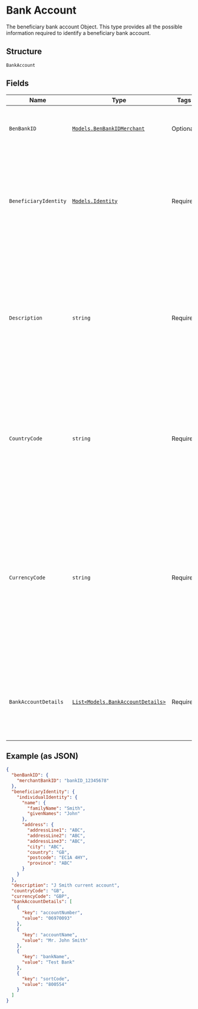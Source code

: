 
# Bank Account

The beneficiary bank account Object. This type provides all the possible information required to identify a beneficiary bank account.

## Structure

`BankAccount`

## Fields

| Name | Type | Tags | Description |
|  --- | --- | --- | --- |
| `BenBankID` | [`Models.BenBankIDMerchant`](../../doc/models/ben-bank-id-merchant.md) | Optional | This group consists of merchant beneficiary bank identifier only. |
| `BeneficiaryIdentity` | [`Models.Identity`](../../doc/models/identity.md) | Required | Represents the identity of an individual or legal entity. You must specify one of either an individual identity or legal entity identity or unstructured identity. |
| `Description` | `string` | Required | Type which defines a beneficiary bank account description. Each bank account must be given a description therefore this is a mandatory component.<br>**Constraints**: *Minimum Length*: `1`, *Maximum Length*: `254` |
| `CountryCode` | `string` | Required | The territory in which this bank account is domiciled. This is a valid supported ISO 3166 2-character country code.<br>**Constraints**: *Minimum Length*: `2`, *Maximum Length*: `2` |
| `CurrencyCode` | `string` | Required | Valid supported ISO 4217 3-character currency code. The currency held in this bank account may optionally be supplied. If not supplied it will assume the default currency of the 'countryCode' parameter.<br>**Constraints**: *Minimum Length*: `3`, *Maximum Length*: `3` |
| `BankAccountDetails` | [`List<Models.BankAccountDetails>`](../../doc/models/bank-account-details.md) | Required | This group holds the key-value pair of all possible account identifiers.<br>**Constraints**: *Minimum Items*: `1` |

## Example (as JSON)

```json
{
  "benBankID": {
    "merchantBankID": "bankID_12345678"
  },
  "beneficiaryIdentity": {
    "individualIdentity": {
      "name": {
        "familyName": "Smith",
        "givenNames": "John"
      },
      "address": {
        "addressLine1": "ABC",
        "addressLine2": "ABC",
        "addressLine3": "ABC",
        "city": "ABC",
        "country": "GB",
        "postcode": "EC1A 4HY",
        "province": "ABC"
      }
    }
  },
  "description": "J Smith current account",
  "countryCode": "GB",
  "currencyCode": "GBP",
  "bankAccountDetails": [
    {
      "key": "accountNumber",
      "value": "06970093"
    },
    {
      "key": "accountName",
      "value": "Mr. John Smith"
    },
    {
      "key": "bankName",
      "value": "Test Bank"
    },
    {
      "key": "sortCode",
      "value": "800554"
    }
  ]
}
```

